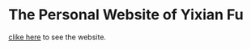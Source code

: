 The Personal Website of Yixian Fu
=========

[clike here](http://fuyx.github.io) to see the website.
